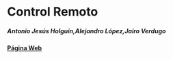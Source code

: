 # Control Remoto
##### Antonio Jesús Holguín,Alejandro López,Jairo Verdugo
#### [Página Web](https://alelopez98.github.io/controlremoto.io/)
